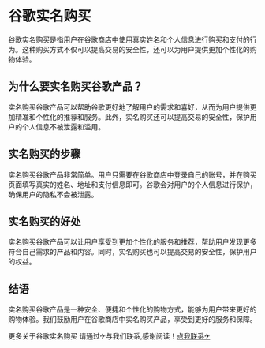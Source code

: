 # 谷歌实名购买

谷歌实名购买是指用户在谷歌商店中使用真实姓名和个人信息进行购买和支付的行为。这种购买方式不仅可以提高交易的安全性，还可以为用户提供更加个性化的购物体验。

## 为什么要实名购买谷歌产品？

实名购买谷歌产品可以帮助谷歌更好地了解用户的需求和喜好，从而为用户提供更加精准和个性化的推荐和服务。此外，实名购买还可以提高交易的安全性，保护用户的个人信息不被泄露和滥用。

## 实名购买的步骤

实名购买谷歌产品非常简单。用户只需要在谷歌商店中登录自己的账号，并在购买页面填写真实的姓名、地址和支付信息即可。谷歌会对用户的个人信息进行保护，确保用户的隐私不会被泄露。

## 实名购买的好处

实名购买谷歌产品可以让用户享受到更加个性化的服务和推荐，帮助用户发现更多符合自己需求的产品和内容。同时，实名购买也可以提高交易的安全性，保护用户的权益。

## 结语

实名购买谷歌产品是一种安全、便捷和个性化的购物方式，能够为用户带来更好的购物体验。我们鼓励用户在谷歌商店中实名购买产品，享受到更好的服务和保障。

更多关于谷歌实名购买 请通过✈与我们联系,感谢阅读！[点我联系✈](https://en.k02.cc)
